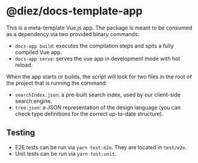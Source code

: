 # @diez/docs-template-app

This is a meta-template Vue.js app. The package is meant to be consumed as a dependency via two provided binary commands:

- `docs-app build`: executes the compilation steps and spits a fully compiled Vue app.
- `docs-app serve`: serves the vue app in development mode with hot reload.

When the app starts or builds, the script will look for two files in the root of the project that is running the command:

- `searchIndex.json`: a pre-built search index, used by our client-side search engine.
- `tree.json`: a JSON representation of the design language (you can check type definitions for the correct up-to-date structure).


## Testing

- E2E tests can be run via `yarn test:e2e`. They are located in `test/e2e`.
- Unit tests can be run via `yarn test:unit`.

